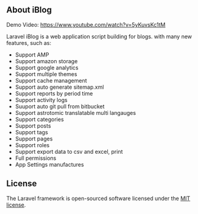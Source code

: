## About iBlog

Demo Video: https://www.youtube.com/watch?v=5yKuvsKc1tM

Laravel iBlog is a web application script building for blogs. with many new features, such as:

- Support AMP  
- Support amazon storage 
- Support google analytics 
- Support multiple themes 
- Support cache management 
- Support auto generate sitemap.xml 
- Support reports by period time 
- Support activity logs 
- Suuport auto git pull from bitbucket 
- Support astrotomic translatable multi langauges 
- Support categories
- Support posts
- Support tags
- Support pages
- Support roles
- Support export data to csv and excel, print
- Full permissions
- App Settings manufactures
          
        
## License

The Laravel framework is open-sourced software licensed under the [MIT license](https://opensource.org/licenses/MIT).
